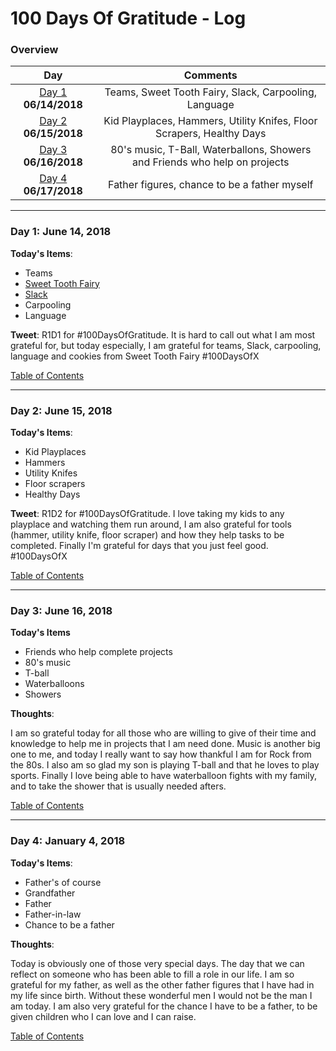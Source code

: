 # 100 Days Of Gratitude - Log

<a name="toc"></a>
### Overview
|Day|Comments|
|:---:|:-----:|
|[Day 1](#day-1) **06/14/2018**| Teams, Sweet Tooth Fairy, Slack, Carpooling, Language |
|[Day 2](#day-2) **06/15/2018**| Kid Playplaces, Hammers, Utility Knifes, Floor Scrapers, Healthy Days |
|[Day 3](#day-3) **06/16/2018**| 80's music, T-Ball, Waterballons, Showers and Friends who help on projects |
|[Day 4](#day-4) **06/17/2018**| Father figures, chance to be a father myself |


<!--- 
|[Day 1](#day-1) **--/--/--**| Topics |
--->

----------
<a name="day-1"></a>
### Day 1: June 14, 2018

**Today's Items**: 

- Teams
- [Sweet Tooth Fairy](https://www.yelp.com/biz/the-sweet-tooth-fairy-draper)
- [Slack](https://slack.com)
- Carpooling
- Language

**Tweet**: R1D1 for #100DaysOfGratitude.  It is hard to call out what I am most grateful for, but today
especially, I am grateful for teams, Slack, carpooling, language and cookies from Sweet Tooth Fairy #100DaysOfX 

[Table of Contents](#toc)

----------
<a name="day-2"></a>
### Day 2: June 15, 2018

**Today's Items**: 

- Kid Playplaces
- Hammers
- Utility Knifes
- Floor scrapers
- Healthy Days

**Tweet**:  R1D2 for #100DaysOfGratitude. I love taking my kids to any playplace and watching them run around, I am also
grateful for tools (hammer, utility knife, floor scraper) and how they help tasks to be completed. Finally I'm
grateful for days that you just feel good. #100DaysOfX    

[Table of Contents](#toc)

----------
<a name="day-3"></a>
### Day 3: June 16, 2018

**Today's Items**

- Friends who help complete projects
- 80's music
- T-ball
- Waterballoons
- Showers

**Thoughts**: 

I am so grateful today for all those who are willing to give of their time and knowledge to help me
in projects that I am need done.  Music is another big one to me, and today I really want to say how
thankful I am for Rock from the 80s.  I also am so glad my son is playing T-ball and that he loves
to play sports.  Finally I love being able to have waterballoon fights with my family, and to take
the shower that is usually needed afters.  

[Table of Contents](#toc)

----------
<a name="day-4"></a>
### Day 4: January 4, 2018

**Today's Items**: 

- Father's of course
-   Grandfather
-   Father
-   Father-in-law
- Chance to be a father

**Thoughts**: 

Today is obviously one of those very special days.  The day that we can reflect on someone who has
been able to fill a role in our life. I am so grateful for my father, as well as the other father
figures that I have had in my life since birth.  Without these wonderful men I would not be the man
I am today.  I am also very grateful for the chance I have to be a father, to be given children who
I can love and I can raise.  

[Table of Contents](#toc)


<!---
Entry template

----------
<a name="day-1"></a>
### Day 1: January 1, 2018

**Today's Items**: 

- [Fill in] 
- 
- 
- 
- 

**Thoughts**: 

[Table of Contents](#toc)

--->